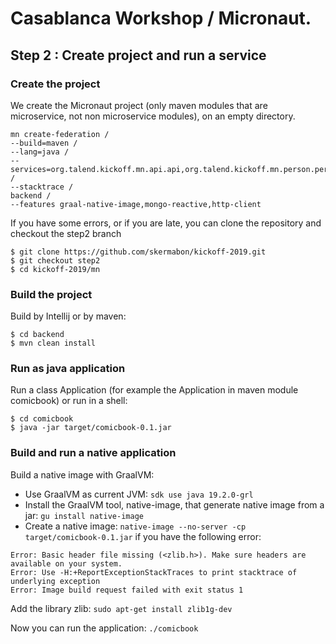# Casablanca Workshop / Micronaut.

## Step 2 : Create project and run a service

### Create the project

We create the Micronaut project (only maven modules that are microservice, not non microservice modules), on an empty directory.

```shell
mn create-federation /
--build=maven /
--lang=java /
--services=org.talend.kickoff.mn.api.api,org.talend.kickoff.mn.person.person,org.talend.kickoff.mn.common.common,org.talend.kickoff.mn.comicbook.comicbook /
--stacktrace /
backend /
--features graal-native-image,mongo-reactive,http-client
```

If you have some errors, or if you are late, you can clone the repository and checkout the step2 branch

```shell
$ git clone https://github.com/skermabon/kickoff-2019.git​ 
$ git checkout step2
$ cd kickoff-2019/mn
```

### Build the project

Build by Intellij or by maven: 
```shell
$ cd backend
$ mvn clean install
```

### Run as java application

Run a class Application (for example the Application in maven module comicbook) or run in a shell:
```shell
$ cd comicbook
$ java -jar target/comicbook-0.1.jar
```

### Build and run a native application

Build a native image with GraalVM:
* Use GraalVM as current JVM: `sdk use java 19.2.0-grl`
* Install the GraalVM tool, native-image, that generate native image from a jar: `gu install native-image` 
* Create a native image: `native-image --no-server -cp target/comicbook-0.1.jar` if you have the following error:

```shell
Error: Basic header file missing (<zlib.h>). Make sure headers are available on your system.
Error: Use -H:+ReportExceptionStackTraces to print stacktrace of underlying exception
Error: Image build request failed with exit status 1
```

Add the library zlib: `sudo apt-get install zlib1g-dev`

Now you can run the application: `./comicbook`